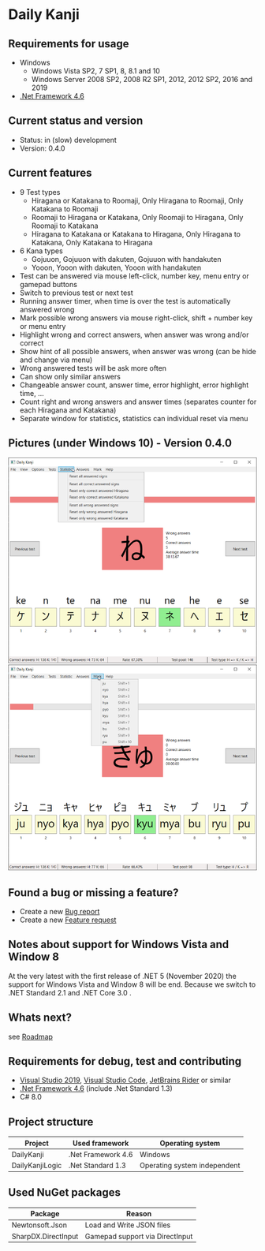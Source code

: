 ﻿# Daily Kanji

## Requirements for usage
* Windows
  * Windows Vista SP2, 7 SP1, 8, 8.1 and 10
  * Windows Server 2008 SP2, 2008 R2 SP1, 2012, 2012 SP2, 2016 and 2019
* [.Net Framework 4.6](https://www.microsoft.com/en-US/download/details.aspx?id=48137)

## Current status and version
* Status: in (slow) development
* Version: 0.4.0

## Current features
* 9 Test types
  * Hiragana or Katakana to Roomaji, Only Hiragana to Roomaji, Only Katakana to Roomaji
  * Roomaji to Hiragana or Katakana, Only Roomaji to Hiragana, Only Roomaji to Katakana
  * Hiragana to Katakana or Katakana to Hiragana, Only Hiragana to Katakana, Only Katakana to Hiragana
* 6 Kana types
  * Gojuuon, Gojuuon with dakuten, Gojuuon with handakuten
  * Yooon, Yooon with dakuten, Yooon with handakuten
* Test can be answered via mouse left-click, number key, menu entry or gamepad buttons
* Switch to previous test or next test
* Running answer timer, when time is over the test is automatically answered wrong
* Mark possible wrong answers via mouse right-click, shift + number key or menu entry
* Highlight wrong and correct answers, when answer was wrong and/or correct
* Show hint of all possible answers, when answer was wrong (can be hide and change via menu)
* Wrong answered tests will be ask more often
* Can show only similar answers
* Changeable answer count, answer time, error highlight, error highlight time, ...
* Count right and wrong answers and answer times (separates counter for each Hiragana and Katakana)
* Separate window for statistics, statistics can individual reset via menu

## Pictures (under Windows 10) - Version 0.4.0
![Daily Kanji 1](Documentation/Pictures/DailyKanji1.png)
![Daily Kanji 2](Documentation/Pictures/DailyKanji2.png)

## Found a bug or missing a feature?
* Create a new [Bug report](https://github.com/TobiasSekan/DailyKanji/issues/new?template=bug_report.md)
* Create a new [Feature request](https://github.com/TobiasSekan/DailyKanji/issues/new?template=feature_request.md)

## Notes about support for Windows Vista and Window 8
At the very latest with the first release of .NET 5 (November 2020) the support for Windows Vista and Window 8 will be end.
Because we switch to .NET Standard 2.1 and .NET Core 3.0 .

## Whats next?
see [Roadmap](Documentation/Roadmap.md)

## Requirements for debug, test and contributing
* [Visual Studio 2019](https://visualstudio.microsoft.com/vs/), [Visual Studio Code](https://code.visualstudio.com/), [JetBrains Rider](https://www.jetbrains.com/rider/) or similar
* [.Net Framework 4.6](https://www.microsoft.com/en-US/download/details.aspx?id=48137) (include .Net Standard 1.3)
* C# 8.0

## Project structure
| Project         | Used framework     | Operating system             |
| --------------- | ------------------ | ---------------------------- |
| DailyKanji      | .Net Framework 4.6 | Windows                      |
| DailyKanjiLogic | .Net Standard 1.3  | Operating system independent |

## Used NuGet packages
| Package             | Reason                          |
| ------------------- | ------------------------------- |
| Newtonsoft.Json     | Load and Write JSON files       |
| SharpDX.DirectInput | Gamepad support via DirectInput |
